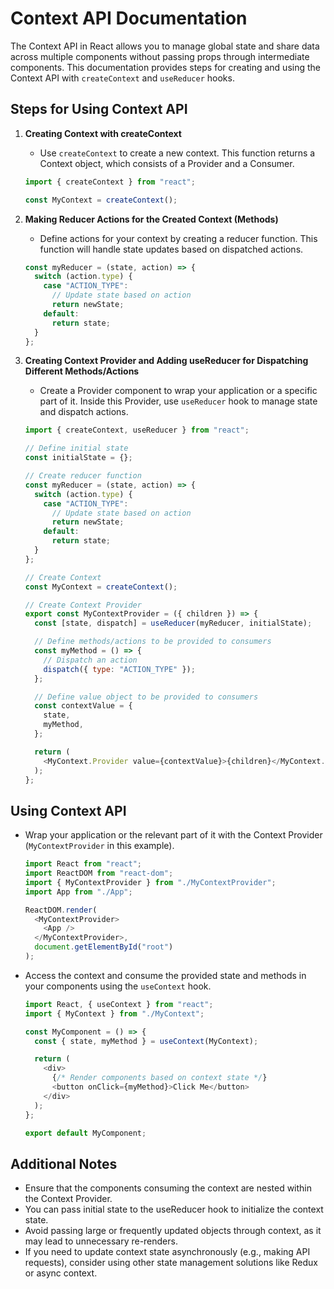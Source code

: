 # Context API Documentation

The Context API in React allows you to manage global state and share data across multiple components without passing props through intermediate components. This documentation provides steps for creating and using the Context API with `createContext` and `useReducer` hooks.

## Steps for Using Context API

1. **Creating Context with createContext**

   - Use `createContext` to create a new context. This function returns a Context object, which consists of a Provider and a Consumer.

   ```javascript
   import { createContext } from "react";

   const MyContext = createContext();
   ```

2. **Making Reducer Actions for the Created Context (Methods)**

   - Define actions for your context by creating a reducer function. This function will handle state updates based on dispatched actions.

   ```javascript
   const myReducer = (state, action) => {
     switch (action.type) {
       case "ACTION_TYPE":
         // Update state based on action
         return newState;
       default:
         return state;
     }
   };
   ```

3. **Creating Context Provider and Adding useReducer for Dispatching Different Methods/Actions**

   - Create a Provider component to wrap your application or a specific part of it. Inside this Provider, use `useReducer` hook to manage state and dispatch actions.

   ```javascript
   import { createContext, useReducer } from "react";

   // Define initial state
   const initialState = {};

   // Create reducer function
   const myReducer = (state, action) => {
     switch (action.type) {
       case "ACTION_TYPE":
         // Update state based on action
         return newState;
       default:
         return state;
     }
   };

   // Create Context
   const MyContext = createContext();

   // Create Context Provider
   export const MyContextProvider = ({ children }) => {
     const [state, dispatch] = useReducer(myReducer, initialState);

     // Define methods/actions to be provided to consumers
     const myMethod = () => {
       // Dispatch an action
       dispatch({ type: "ACTION_TYPE" });
     };

     // Define value object to be provided to consumers
     const contextValue = {
       state,
       myMethod,
     };

     return (
       <MyContext.Provider value={contextValue}>{children}</MyContext.Provider>
     );
   };
   ```

## Using Context API

- Wrap your application or the relevant part of it with the Context Provider (`MyContextProvider` in this example).

  ```javascript
  import React from "react";
  import ReactDOM from "react-dom";
  import { MyContextProvider } from "./MyContextProvider";
  import App from "./App";

  ReactDOM.render(
    <MyContextProvider>
      <App />
    </MyContextProvider>,
    document.getElementById("root")
  );
  ```

- Access the context and consume the provided state and methods in your components using the `useContext` hook.

  ```javascript
  import React, { useContext } from "react";
  import { MyContext } from "./MyContext";

  const MyComponent = () => {
    const { state, myMethod } = useContext(MyContext);

    return (
      <div>
        {/* Render components based on context state */}
        <button onClick={myMethod}>Click Me</button>
      </div>
    );
  };

  export default MyComponent;
  ```

## Additional Notes

- Ensure that the components consuming the context are nested within the Context Provider.
- You can pass initial state to the useReducer hook to initialize the context state.
- Avoid passing large or frequently updated objects through context, as it may lead to unnecessary re-renders.
- If you need to update context state asynchronously (e.g., making API requests), consider using other state management solutions like Redux or async context.
